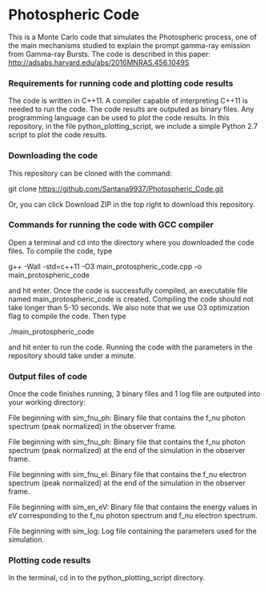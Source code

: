 # Photospheric Code 

This is a Monte Carlo code that simulates the Photospheric process, one of the main
mechanisms studied to explain the prompt gamma-ray emission from Gamma-ray Bursts. The
code is described in this paper: 
http://adsabs.harvard.edu/abs/2016MNRAS.456.1049S

### Requirements for running code and plotting code results

The code is written in C++11. A compiler capable of interpreting C++11 is 
needed to run the code. The code results are outputed as binary files. 
Any programming language can be used to plot the code results. In this repository,
in the file python_plotting_script, we include a simple Python 2.7 script to plot 
the code results.

### Downloading the code

This repository can be cloned with the command:

git clone https://github.com/Santana9937/Photospheric_Code.git

Or, you can click Download ZIP in the top right to download this repository.

### Commands for running the code with GCC compiler

Open a terminal and cd into the directory where you downloaded the code files.
To compile the code, type

g++ -Wall -std=c++11 -O3 main_protospheric_code.cpp -o main_protospheric_code

and hit enter. Once the code is successfully compiled, an executable file named
main_protospheric_code is created. Compiling the code should not take 
longer than 5-10 seconds. We also note that we use O3 optimization flag to 
compile the code. Then type

./main_protospheric_code

and hit enter to run the code. Running the code with the parameters in the repository
should take under a minute.

### Output files of code

Once the code finishes running, 3 binary files and 1 log file are outputed into 
your working directory:

File beginning with sim_fnu_ph: Binary file that contains the f_nu photon spectrum
(peak normalized) in the observer frame.

File beginning with sim_fnu_ph: Binary file that contains the f_nu photon spectrum
(peak normalized) at the end of the simulation in the observer frame.

File beginning with sim_fnu_el: Binary file that contains the f_nu electron spectrum
(peak normalized) at the end of the simulation in the observer frame.

File beginning with sim_en_eV: Binary file that contains the energy values in eV
corresponding to the f_nu photon spectrum and f_nu electron spectrum.

File beginning with sim_log: Log file containing the parameters used for the simulation.

### Plotting code results

In the terminal, cd in to the python_plotting_script directory.

